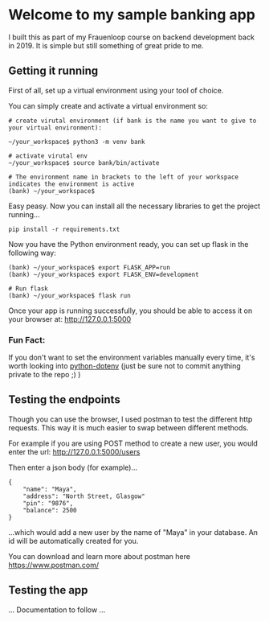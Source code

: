 # Welcome to my sample banking app

I built this as part of my Frauenloop course on backend development back in 2019. It is simple but still something of great pride to me.

## Getting it running

First of all, set up a virtual environment using your tool of choice.

You can simply create and activate a virtual environment so:

```
# create virutal environment (if bank is the name you want to give to your virtual environment):

~/your_workspace$ python3 -m venv bank

# activate virutal env
~/your_workspace$ source bank/bin/activate

# The environment name in brackets to the left of your workspace indicates the environment is active
(bank) ~/your_workspace$
```

Easy peasy. Now you can install all the necessary libraries to get the project running...

`pip install -r requirements.txt`

Now you have the Python environment ready, you can set up flask in the following way:

```
(bank) ~/your_workspace$ export FLASK_APP=run
(bank) ~/your_workspace$ export FLASK_ENV=development

# Run flask
(bank) ~/your_workspace$ flask run
```

Once your app is running successfully, you should be able to access it on your browser at: http://127.0.0.1:5000


### Fun Fact:
If you don't want to set the environment variables manually every time, it's worth looking into [python-dotenv](https://pypi.org/project/python-dotenv/) (just be sure not to commit anything private to the repo ;) )


## Testing the endpoints

Though you can use the browser, I used postman to test the different http requests. This way it is much easier to swap between different methods.

For example if you are using POST method to create a new user, you would enter the url: http://127.0.0.1:5000/users

Then enter a json body (for example)...

```
{
    "name": "Maya",
    "address": "North Street, Glasgow"
    "pin": "9876",
    "balance": 2500
}
```

...which would add a new user by the name of "Maya" in your database. An id will be automatically created for you.

You can download and learn more about postman here https://www.postman.com/

## Testing the app

... Documentation to follow ...
